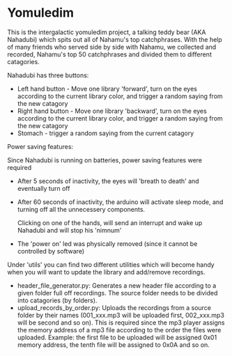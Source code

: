 # Yomuledim

This is the intergalactic yomuledim project, a talking teddy bear (AKA Nahadubi) which spits out all of Nahamu's top catchphrases.
With the help of many friends who served side by side with Nahamu, we collected and recorded, Nahamu's top 50 catchphrases and divided them to different catagories.


Nahadubi has three buttons:
  - Left hand button - Move one library 'forward', turn on the eyes according to the current library color, and trigger a random saying from the new catagory
  - Right hand button - Move one library 'backward', turn on the eyes according to the current library color, and trigger a random saying from the new catagory
  - Stomach - trigger a random saying from the current catagory

Power saving features:

  Since Nahadubi is running on batteries, power saving features were required
   - After 5 seconds of inactivity, the eyes will 'breath to death' and eventually turn off
   - After 60 seconds of inactivity, the arduino will activate sleep mode, and turning off all the unnecessery components.
     
     Clicking on one of the hands, will send an interrupt and wake up Nahadubi and will stop his 'nimnum'
   - The 'power on' led was physically removed (since it cannot be controlled by software)
  
  
 Under 'utils' you can find two different utilities which will become handy when you will want to update the library and add/remove recordings.
 
 - header_file_generator.py: Generates a new header file according to a given folder full off recordings. The source folder needs to be divided into catagories (by folders). 
 - upload_records_by_order.py: Uploads the recordings from a source folder by their names (001_xxx.mp3 will be uploaded first, 002_xxx.mp3 will be second and so on). This is required since the mp3 player assigns the memory address of a mp3 file according to the order the files were uploaded. Example: the first file to be uploaded will be assigned 0x01 memory address, the tenth file will be assigned to 0x0A and so on.
